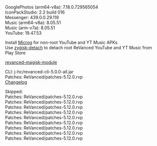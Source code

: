 GooglePhotos (arm64-v8a): 7.18.0.729565054  
IconPackStudio: 2.2 build 016  
Messenger: 439.0.0.29.119  
Music (arm64-v8a): 8.05.51  
Music (arm-v7a): 8.05.51  
YouTube: 19.47.53  

Install [Microg](https://github.com/ReVanced/GmsCore/releases) for non-root YouTube and YT Music APKs  
Use [zygisk-detach](https://github.com/j-hc/zygisk-detach) to detach root ReVanced YouTube and YT Music from Play Store  

[revanced-magisk-module](https://github.com/j-hc/revanced-magisk-module)
  
CLI: j-hc/revanced-cli-5.0.0-all.jar  
Patches: ReVanced/patches-5.12.0.rvp  
[Changelog](https://github.com/ReVanced/revanced-patches/releases/tag/v5.12.0)  

Skipped:  
Patches: ReVanced/patches-5.12.0.rvp  
Patches: ReVanced/patches-5.12.0.rvp  
Patches: ReVanced/patches-5.12.0.rvp  
Patches: ReVanced/patches-5.12.0.rvp  
Patches: ReVanced/patches-5.12.0.rvp  
Patches: ReVanced/patches-5.12.0.rvp  
Patches: ReVanced/patches-5.12.0.rvp  
Patches: ReVanced/patches-5.12.0.rvp  
Patches: ReVanced/patches-5.12.0.rvp                    
